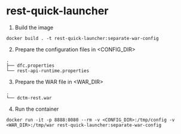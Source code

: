 # rest-quick-launcher
1. Build the image
```
docker build . -t rest-quick-launcher:separate-war-config
```
2. Prepare the configuration files in <CONFIG_DIR>
```
.
├── dfc.properties
└── rest-api-runtime.properties
```
3. Prepare the WAR file in <WAR_DIR>
```
.
└── dctm-rest.war
```

4. Run the container 
```
docker run -it -p 8888:8080 --rm -v <CONFIG_DIR>:/tmp/config -v <WAR_DIR>:/tmp/war rest-quick-launcher:separate-war-config
```
